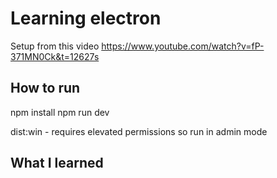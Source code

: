 # Learning electron
Setup from this video 
https://www.youtube.com/watch?v=fP-371MN0Ck&t=12627s


## How to run

npm install
npm run dev

dist:win - requires elevated permissions so run in admin mode

## What I learned
